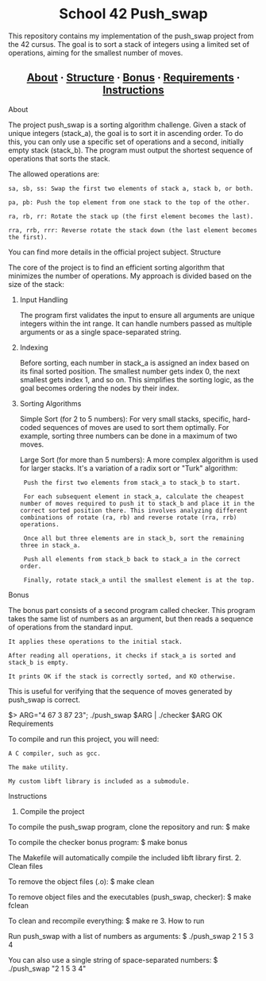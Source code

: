<h1 align="center">School 42 Push_swap</h1>

This repository contains my implementation of the push_swap project from the 42 cursus. The goal is to sort a stack of integers using a limited set of operations, aiming for the smallest number of moves.

<h2 align="center">
    <a href="#about">About</a>
    <span> · </span>
    <a href="#structure">Structure</a>
    <span> · </span>
<a href="#bonus">Bonus</a>
    <span> · </span>
    <a href="#requirements">Requirements</a>
    <span> · </span>
    <a href="#instructions">Instructions</a>
</h2>
About

The project push_swap is a sorting algorithm challenge. Given a stack of unique integers (stack_a), the goal is to sort it in ascending order. To do this, you can only use a specific set of operations and a second, initially empty stack (stack_b). The program must output the shortest sequence of operations that sorts the stack.

The allowed operations are:

    sa, sb, ss: Swap the first two elements of stack a, stack b, or both.

    pa, pb: Push the top element from one stack to the top of the other.

    ra, rb, rr: Rotate the stack up (the first element becomes the last).

    rra, rrb, rrr: Reverse rotate the stack down (the last element becomes the first).

You can find more details in the official project subject.
Structure

The core of the project is to find an efficient sorting algorithm that minimizes the number of operations. My approach is divided based on the size of the stack:
1. Input Handling

    The program first validates the input to ensure all arguments are unique integers within the int range. It can handle numbers passed as multiple arguments or as a single space-separated string.

2. Indexing

    Before sorting, each number in stack_a is assigned an index based on its final sorted position. The smallest number gets index 0, the next smallest gets index 1, and so on. This simplifies the sorting logic, as the goal becomes ordering the nodes by their index.

3. Sorting Algorithms

    Simple Sort (for 2 to 5 numbers): For very small stacks, specific, hard-coded sequences of moves are used to sort them optimally. For example, sorting three numbers can be done in a maximum of two moves.

    Large Sort (for more than 5 numbers): A more complex algorithm is used for larger stacks. It's a variation of a radix sort or "Turk" algorithm:

        Push the first two elements from stack_a to stack_b to start.

        For each subsequent element in stack_a, calculate the cheapest number of moves required to push it to stack_b and place it in the correct sorted position there. This involves analyzing different combinations of rotate (ra, rb) and reverse rotate (rra, rrb) operations.

        Once all but three elements are in stack_b, sort the remaining three in stack_a.

        Push all elements from stack_b back to stack_a in the correct order.

        Finally, rotate stack_a until the smallest element is at the top.

Bonus

The bonus part consists of a second program called checker. This program takes the same list of numbers as an argument, but then reads a sequence of operations from the standard input.

    It applies these operations to the initial stack.

    After reading all operations, it checks if stack_a is sorted and stack_b is empty.

    It prints OK if the stack is correctly sorted, and KO otherwise.

This is useful for verifying that the sequence of moves generated by push_swap is correct.

$> ARG="4 67 3 87 23"; ./push_swap $ARG | ./checker $ARG
OK
Requirements

To compile and run this project, you will need:

    A C compiler, such as gcc.

    The make utility.

    My custom libft library is included as a submodule.

Instructions
1. Compile the project

To compile the push_swap program, clone the repository and run:
$ make

To compile the checker bonus program:
$ make bonus

The Makefile will automatically compile the included libft library first.
2. Clean files

To remove the object files (.o):
$ make clean

To remove object files and the executables (push_swap, checker):
$ make fclean

To clean and recompile everything:
$ make re
3. How to run

Run push_swap with a list of numbers as arguments:
$ ./push_swap 2 1 5 3 4

You can also use a single string of space-separated numbers:
$ ./push_swap "2 1 5 3 4"